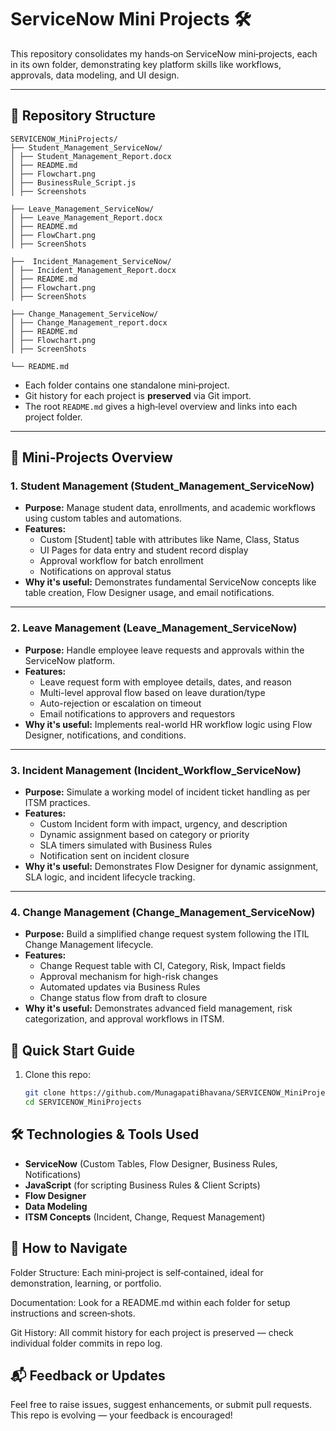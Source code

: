 # ServiceNow Mini Projects 🛠️

This repository consolidates my hands‑on ServiceNow mini‑projects, each in its own folder, demonstrating key platform skills like workflows, approvals, data modeling, and UI design.

---

## 📁 Repository Structure
```
SERVICENOW_MiniProjects/
├── Student_Management_ServiceNow/
│ ├── Student_Management_Report.docx
│ ├── README.md
│ ├── Flowchart.png
│ ├── BusinessRule_Script.js
│ ├── Screenshots
        
├── Leave_Management_ServiceNow/
│ ├── Leave_Management_Report.docx
│ ├── README.md
│ ├── FlowChart.png
│ ├── ScreenShots

├──  Incident_Management_ServiceNow/
│ ├── Incident_Management_Report.docx
│ ├── README.md
│ ├── Flowchart.png
│ ├── ScreenShots

├── Change_Management_ServiceNow/
│ ├── Change_Management_report.docx
│ ├── README.md
│ ├── Flowchart.png
│ ├── ScreenShots

└── README.md
```

- Each folder contains one standalone mini‑project.
- Git history for each project is **preserved** via Git import.
- The root `README.md` gives a high‑level overview and links into each project folder.

---

## 🚀 Mini‑Projects Overview

### 1. Student Management (Student_Management_ServiceNow)
- **Purpose:** Manage student data, enrollments, and academic workflows using custom tables and automations.
- **Features:**
  - Custom [Student] table with attributes like Name, Class, Status
  - UI Pages for data entry and student record display
  - Approval workflow for batch enrollment
  - Notifications on approval status
- **Why it's useful:** Demonstrates fundamental ServiceNow concepts like table creation, Flow Designer usage, and email notifications.

---

### 2. Leave Management (Leave_Management_ServiceNow)
- **Purpose:** Handle employee leave requests and approvals within the ServiceNow platform.
- **Features:**
  - Leave request form with employee details, dates, and reason
  - Multi-level approval flow based on leave duration/type
  - Auto-rejection or escalation on timeout
  - Email notifications to approvers and requestors
- **Why it's useful:** Implements real-world HR workflow logic using Flow Designer, notifications, and conditions.

---

### 3. Incident Management (Incident_Workflow_ServiceNow)
- **Purpose:** Simulate a working model of incident ticket handling as per ITSM practices.
- **Features:**
  - Custom Incident form with impact, urgency, and description
  - Dynamic assignment based on category or priority
  - SLA timers simulated with Business Rules
  - Notification sent on incident closure
- **Why it's useful:** Demonstrates Flow Designer for dynamic assignment, SLA logic, and incident lifecycle tracking.

---

### 4. Change Management (Change_Management_ServiceNow)
- **Purpose:** Build a simplified change request system following the ITIL Change Management lifecycle.
- **Features:**
  - Change Request table with CI, Category, Risk, Impact fields
  - Approval mechanism for high-risk changes
  - Automated updates via Business Rules
  - Change status flow from draft to closure
- **Why it's useful:** Demonstrates advanced field management, risk categorization, and approval workflows in ITSM.

## 📘 Quick Start Guide

1. Clone this repo:
   ```bash
   git clone https://github.com/MunagapatiBhavana/SERVICENOW_MiniProjects.git
   cd SERVICENOW_MiniProjects
   
## 🛠️ Technologies & Tools Used

- **ServiceNow** (Custom Tables, Flow Designer, Business Rules, Notifications)
- **JavaScript** (for scripting Business Rules & Client Scripts)
- **Flow Designer**
- **Data Modeling**
- **ITSM Concepts** (Incident, Change, Request Management)

## 🧭 How to Navigate
Folder Structure: Each mini‑project is self‑contained, ideal for demonstration, learning, or portfolio.

Documentation: Look for a README.md within each folder for setup instructions and screen‑shots.

Git History: All commit history for each project is preserved — check individual folder commits in repo log.

## 📬 Feedback or Updates
Feel free to raise issues, suggest enhancements, or submit pull requests. This repo is evolving — your feedback is encouraged!

